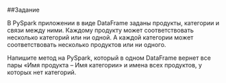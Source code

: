 ##Задание

В PySpark приложении в виде DataFrame заданы продукты, категории и связи между ними. Каждому продукту может соответствовать несколько категорий или ни одной. А каждой категории может соответствовать несколько продуктов или ни одного. 

Напишите метод на PySpark, который в одном DataFrame вернет все пары «Имя продукта – Имя категории» и имена всех продуктов, у которых нет категорий.
